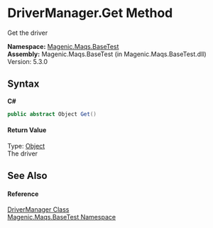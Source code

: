 # DriverManager.Get Method 
 

Get the driver

**Namespace:**&nbsp;<a href="MAQS_5/BaseTest_AUTOGENERATED/Magenic-Maqs-BaseTest_Namespace">Magenic.Maqs.BaseTest</a><br />**Assembly:**&nbsp;Magenic.Maqs.BaseTest (in Magenic.Maqs.BaseTest.dll) Version: 5.3.0

## Syntax

**C#**<br />
``` C#
public abstract Object Get()
```


#### Return Value
Type: <a href="http://msdn2.microsoft.com/en-us/library/e5kfa45b" target="_blank">Object</a><br />The driver

## See Also


#### Reference
<a href="MAQS_5/BaseTest_AUTOGENERATED/DriverManager_Class">DriverManager Class</a><br /><a href="MAQS_5/BaseTest_AUTOGENERATED/Magenic-Maqs-BaseTest_Namespace">Magenic.Maqs.BaseTest Namespace</a><br />